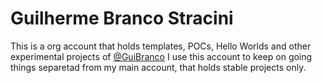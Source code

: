 # Guilherme Branco Stracini

This is a org account that holds templates, POCs, Hello Worlds and other experimental projects of [@GuiBranco](https://github.com/guibranco)
I use this account to keep on going things separetad from my main account, that holds stable projects only.
